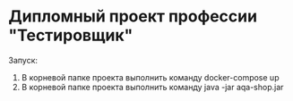 # Дипломный проект профессии "Тестировщик"

Запуск:
1. В корневой папке проекта выполнить команду docker-compose up
2. В корневой папке проекта выполнить команду java -jar aqa-shop.jar


